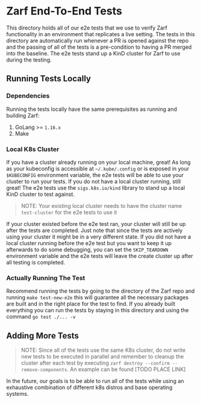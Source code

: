 # Zarf End-To-End Tests

This directory holds all of our e2e tests that we use to verify Zarf functionality in an environment that replicates a live setting. The tests in this directory are automatically run whenever a PR is opened against the repo and the passing of all of the tests is a pre-condition to having a PR merged into the baseline. The e2e tests stand up a KinD cluster for Zarf to use during the testing.


## Running Tests Locally

### Dependencies
Running the tests locally have the same prerequisites as running and building Zarf:
 1. GoLang >= `1.16.x`
 2. Make

### Local K8s Cluster
If you have a cluster already running on your local machine, great! As long as your kubeconfig is accessible at `~/.kube/.config` or is exposed in your `$KUBECONFIG` environment variable, the e2e tests will be able to use your cluster to run your tests. If you do not have a local cluster running, still great! The e2e tests use the `sigs.k8s.io/kind` library to stand up a local KinD cluster to test against.
> NOTE: Your existing local cluster needs to have the cluster name `test-cluster` for the e2e tests to use it

If your cluster existed before the e2e test ran, your cluster will still be up after the tests are completed. Just note that since the tests are actively using your cluster it might be in a very different state.
If you did not have a local cluster running before the e2e test but you want to keep it up afterwards to do some debugging, you can set the `SKIP_TEARDOWN` environment variable and the e2e tests will leave the create cluster up after all testing is completed.

### Actually Running The Test
Recommend running the tests by going to the directory of the Zarf repo and running `make test-new-e2e` this will guarantee all the necessary packages are built and in the right place for the test to find. If you already built everything you can run the tests by staying in this directory and using the command `go test ./... -v`

## Adding More Tests
> NOTE: Since all of the tests use the same K8s cluster, do not write new tests to be executed in parallel and remember to cleanup the cluster after each test by executing `zarf destroy --confirm --remove-components`. An example can be found [TODO PLACE LINK]

In the future, our goals is to be able to run all of the tests while using an exhaustive combination of different k8s distros and base operating systems. 


